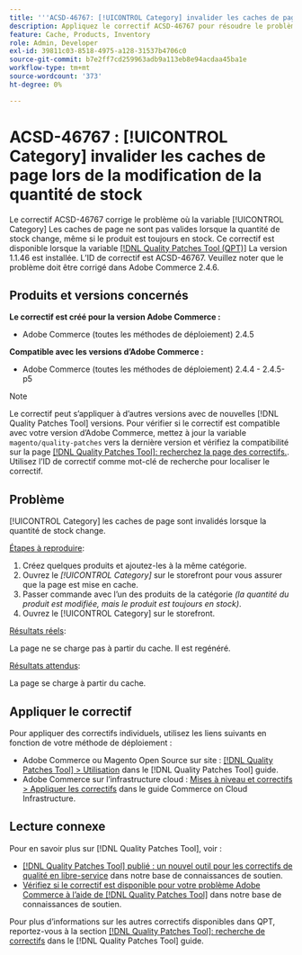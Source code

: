 ```yaml
---
title: '''ACSD-46767: [!UICONTROL Category] invalider les caches de page lorsque la quantité de stock change'
description: Appliquez le correctif ACSD-46767 pour résoudre le problème Adobe Commerce où la variable [!UICONTROL Category] Les caches de page ne sont pas valides lorsque la quantité de stock change, même si le produit est toujours en stock.
feature: Cache, Products, Inventory
role: Admin, Developer
exl-id: 39811c03-8518-4975-a128-31537b4706c0
source-git-commit: b7e2ff7cd259963adb9a113eb8e94acdaa45ba1e
workflow-type: tm+mt
source-wordcount: '373'
ht-degree: 0%

---
```


# ACSD-46767 : [!UICONTROL Category] invalider les caches de page lors de la modification de la quantité de stock

Le correctif ACSD-46767 corrige le problème où la variable [!UICONTROL Category] Les caches de page ne sont pas valides lorsque la quantité de stock change, même si le produit est toujours en stock. Ce correctif est disponible lorsque la variable [[!DNL Quality Patches Tool (QPT)]](/help/announcements/adobe-commerce-announcements/magento-quality-patches-released-new-tool-to-self-serve-quality-patches.md) La version 1.1.46 est installée. L’ID de correctif est ACSD-46767. Veuillez noter que le problème doit être corrigé dans Adobe Commerce 2.4.6.

## Produits et versions concernés

**Le correctif est créé pour la version Adobe Commerce :**

* Adobe Commerce (toutes les méthodes de déploiement) 2.4.5

**Compatible avec les versions d’Adobe Commerce :**

* Adobe Commerce (toutes les méthodes de déploiement) 2.4.4 - 2.4.5-p5

>[!NOTE]
>
>Le correctif peut s’appliquer à d’autres versions avec de nouvelles [!DNL Quality Patches Tool] versions. Pour vérifier si le correctif est compatible avec votre version d’Adobe Commerce, mettez à jour la variable `magento/quality-patches` vers la dernière version et vérifiez la compatibilité sur la page [[!DNL Quality Patches Tool]: recherchez la page des correctifs.](https://experienceleague.adobe.com/tools/commerce-quality-patches/index.html). Utilisez l’ID de correctif comme mot-clé de recherche pour localiser le correctif.

## Problème

[!UICONTROL Category] les caches de page sont invalidés lorsque la quantité de stock change.

<u>Étapes à reproduire</u>:

1. Créez quelques produits et ajoutez-les à la même catégorie.
1. Ouvrez le *[!UICONTROL Category]* sur le storefront pour vous assurer que la page est mise en cache.
1. Passer commande avec l’un des produits de la catégorie *(la quantité du produit est modifiée, mais le produit est toujours en stock)*.
1. Ouvrez le [!UICONTROL Category] sur le storefront.

<u>Résultats réels</u>:

La page ne se charge pas à partir du cache. Il est regénéré.

<u>Résultats attendus</u>:

La page se charge à partir du cache.

## Appliquer le correctif

Pour appliquer des correctifs individuels, utilisez les liens suivants en fonction de votre méthode de déploiement :

* Adobe Commerce ou Magento Open Source sur site : [[!DNL Quality Patches Tool] > Utilisation](https://experienceleague.adobe.com/docs/commerce-operations/tools/quality-patches-tool/usage.html) dans le [!DNL Quality Patches Tool] guide.
* Adobe Commerce sur l’infrastructure cloud : [Mises à niveau et correctifs > Appliquer les correctifs](https://experienceleague.adobe.com/docs/commerce-cloud-service/user-guide/develop/upgrade/apply-patches.html) dans le guide Commerce on Cloud Infrastructure.

## Lecture connexe

Pour en savoir plus sur [!DNL Quality Patches Tool], voir :

* [[!DNL Quality Patches Tool] publié : un nouvel outil pour les correctifs de qualité en libre-service](/help/announcements/adobe-commerce-announcements/magento-quality-patches-released-new-tool-to-self-serve-quality-patches.md) dans notre base de connaissances de soutien.
* [Vérifiez si le correctif est disponible pour votre problème Adobe Commerce à l’aide de [!DNL Quality Patches Tool]](/help/support-tools/patches-available-in-qpt-tool/check-patch-for-magento-issue-with-magento-quality-patches.md) dans notre base de connaissances de soutien.

Pour plus d’informations sur les autres correctifs disponibles dans QPT, reportez-vous à la section [[!DNL Quality Patches Tool]: recherche de correctifs](https://experienceleague.adobe.com/tools/commerce-quality-patches/index.html) dans le [!DNL Quality Patches Tool] guide.
